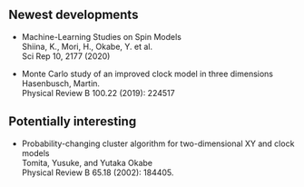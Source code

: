 ## Newest developments

* Machine-Learning Studies on Spin Models <br>
Shiina, K., Mori, H., Okabe, Y. et al.  <br> 
Sci Rep 10, 2177 (2020)

* Monte Carlo study of an improved clock model in three dimensions <br>
Hasenbusch, Martin.  <br>
Physical Review B 100.22 (2019): 224517


## Potentially interesting

* Probability-changing cluster algorithm for two-dimensional XY and clock models <br>
Tomita, Yusuke, and Yutaka Okabe   <br>
Physical Review B 65.18 (2002): 184405.